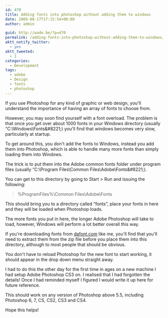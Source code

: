 ```yaml
---
id: 470
title: Adding fonts into photoshop without adding them to windows
date: 2009-08-17T17:15:54+00:00
author: admin

guid: http://wade.be/?p=470
permalink: /adding-fonts-into-photoshop-without-adding-them-to-windows/
aktt_notify_twitter:
  - yes
aktt_tweeted:
  - 1
categories:
  - Development
tags:
  - adobe
  - Design
  - fonts
  - photoshop
---
```

<p class="lead">
  If you use Photoshop for any kind of graphic or web design, you'll understand the importance of having an array of fonts to choose from.
</p>

However, you may soon find yourself with a font overload. The problem is that once you get over about 1000 fonts in your Windows directory (usually &#8220;C:\Windows\Fonts\&#8221;) you'll find that windows becomes very slow, particularly at startup.

To get around this, you don't add the fonts to Windows, instead you add them into Photoshop, which is able to handle many more fonts than simply loading them into Windows.

<!--more-->

The trick is to put them into the Adobe common fonts folder under program files (usually &#8220;C:\Program Files\Common Files\Adobe\Fonts\&#8221;).

You can get to this directory by going to Start > Run and issuing the following:

> %ProgramFiles%\Common Files\Adobe\Fonts

This should bring you to a directory called &#8220;fonts&#8221;, place your fonts in here and they will be loaded when Photoshop loads.

The more fonts you put in here, the longer Adobe Photoshop will take to load, however, Windows will perform a lot better overall this way.

If you're downloading fonts from [dafont.com](http://www.dafont.com/) like me, you'll find that you'll need to extract them from the zip file before you place them into this directory, although to most people that should be obvious.

You don't have to reload Photoshop for the new font to start working, it should appear in the drop down menu straight away.

I had to do this the other day for the first time in ages on a new machine I had setup Adobe Photoshop CS3 on. I realised that I had forgotten the details! Once I had reminded myself I figured I would write it up here for future reference.

This should work on any version of Photoshop above 5.5, including Photoshop 6, 7, CS, CS2, CS3 and CS4.

Hope this helps!